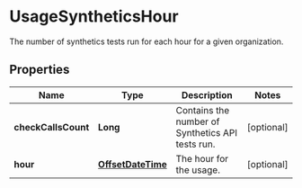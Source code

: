 

# UsageSyntheticsHour

The number of synthetics tests run for each hour for a given organization.
## Properties

Name | Type | Description | Notes
------------ | ------------- | ------------- | -------------
**checkCallsCount** | **Long** | Contains the number of Synthetics API tests run. |  [optional]
**hour** | [**OffsetDateTime**](OffsetDateTime.md) | The hour for the usage. |  [optional]



